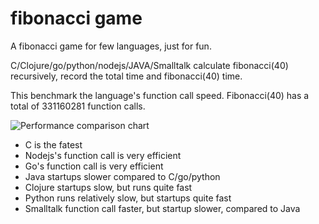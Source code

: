 # fibonacci game

A fibonacci game for few languages, just for fun.

C/Clojure/go/python/nodejs/JAVA/Smalltalk calculate fibonacci(40)
recursively, record the total time and fibonacci(40) time.

This benchmark the language's function call speed. Fibonacci(40) has a
total of 331160281 function calls.

![Performance comparison chart](https://github.com/shenfeng/fibonacci-game/raw/master/pic.png)

* C is the fatest
* Nodejs's function call is very efficient
* Go's function call is very efficient
* Java startups slower compared to C/go/python
* Clojure startups slow, but runs quite fast
* Python runs relatively slow, but startups quite fast
* Smalltalk function call faster, but startup slower, compared to Java

